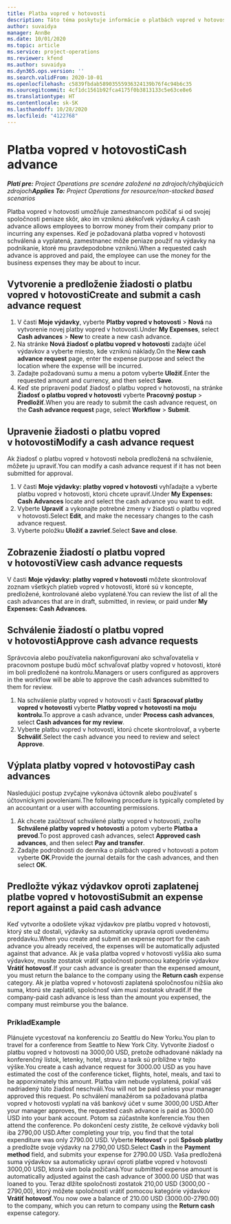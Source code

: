 ```yaml
---
title: Platba vopred v hotovosti
description: Táto téma poskytuje informácie o platbách vopred v hotovosti.
author: suvaidya
manager: AnnBe
ms.date: 10/01/2020
ms.topic: article
ms.service: project-operations
ms.reviewer: kfend
ms.author: suvaidya
ms.dyn365.ops.version: ''
ms.search.validFrom: 2020-10-01
ms.openlocfilehash: c5839fbdab58903555936324139b76f4c94b6c35
ms.sourcegitcommit: 4cf1dc1561b92fca4175f0b3813133c5e63ce8e6
ms.translationtype: HT
ms.contentlocale: sk-SK
ms.lasthandoff: 10/28/2020
ms.locfileid: "4122768"
---
```

# <a name="cash-advance"></a><span data-ttu-id="ca4de-103">Platba vopred v hotovosti</span><span class="sxs-lookup"><span data-stu-id="ca4de-103">Cash advance</span></span>

<span data-ttu-id="ca4de-104">_**Platí pre:** Project Operations pre scenáre založené na zdrojoch/chýbajúcich zdrojoch_</span><span class="sxs-lookup"><span data-stu-id="ca4de-104">_**Applies To:** Project Operations for resource/non-stocked based scenarios_</span></span>

<span data-ttu-id="ca4de-105">Platba vopred v hotovosti umožňuje zamestnancom požičať si od svojej spoločnosti peniaze skôr, ako im vzniknú akékoľvek výdavky.</span><span class="sxs-lookup"><span data-stu-id="ca4de-105">A cash advance allows employees to borrow money from their company prior to incurring any expenses.</span></span> <span data-ttu-id="ca4de-106">Keď je požadovaná platba vopred v hotovosti schválená a vyplatená, zamestnanec môže peniaze použiť na výdavky na podnikanie, ktoré mu pravdepodobne vzniknú.</span><span class="sxs-lookup"><span data-stu-id="ca4de-106">When a requested cash advance is approved and paid, the employee can use the money for the business expenses they may be about to incur.</span></span> 

## <a name="create-and-submit-a-cash-advance-request"></a><span data-ttu-id="ca4de-107">Vytvorenie a predloženie žiadosti o platbu vopred v hotovosti</span><span class="sxs-lookup"><span data-stu-id="ca4de-107">Create and submit a cash advance request</span></span>

1. <span data-ttu-id="ca4de-108">V časti **Moje výdavky**, vyberte **Platby vopred v hotovosti** > **Nová** na vytvorenie novej platby vopred v hotovosti.</span><span class="sxs-lookup"><span data-stu-id="ca4de-108">Under **My Expenses**, select **Cash advances** > **New** to create a new cash advance.</span></span> 
2. <span data-ttu-id="ca4de-109">Na stránke **Nová žiadosť o platbu vopred v hotovosti** zadajte účel výdavkov a vyberte miesto, kde vzniknú náklady.</span><span class="sxs-lookup"><span data-stu-id="ca4de-109">On the **New cash advance request** page, enter the expense purpose and select the location where the expense will be incurred.</span></span>
3. <span data-ttu-id="ca4de-110">Zadajte požadovanú sumu a menu a potom vyberte **Uložiť**.</span><span class="sxs-lookup"><span data-stu-id="ca4de-110">Enter the requested amount and currency, and then select **Save**.</span></span> 
4. <span data-ttu-id="ca4de-111">Keď ste pripravení podať žiadosť o platbu vopred v hotovosti, na stránke **Žiadosť o platbu vopred v hotovosti** vyberte **Pracovný postup** > **Predložiť**.</span><span class="sxs-lookup"><span data-stu-id="ca4de-111">When you are ready to submit the cash advance request, on the **Cash advance request** page, select **Workflow** > **Submit**.</span></span>

## <a name="modify-a-cash-advance-request"></a><span data-ttu-id="ca4de-112">Upravenie žiadosti o platbu vopred v hotovosti</span><span class="sxs-lookup"><span data-stu-id="ca4de-112">Modify a cash advance request</span></span>

<span data-ttu-id="ca4de-113">Ak žiadosť o platbu vopred v hotovosti nebola predložená na schválenie, môžete ju upraviť.</span><span class="sxs-lookup"><span data-stu-id="ca4de-113">You can modify a cash advance request if it has not been submitted for approval.</span></span>

1. <span data-ttu-id="ca4de-114">V časti **Moje výdavky: platby vopred v hotovosti** vyhľadajte a vyberte platbu vopred v hotovosti, ktorú chcete upraviť.</span><span class="sxs-lookup"><span data-stu-id="ca4de-114">Under **My Expenses: Cash Advances** locate and select the cash advance you want to edit.</span></span>
2. <span data-ttu-id="ca4de-115">Vyberte **Upraviť** a vykonajte potrebné zmeny v žiadosti o platbu vopred v hotovosti.</span><span class="sxs-lookup"><span data-stu-id="ca4de-115">Select **Edit**, and make the necessary changes to the cash advance request.</span></span> 
3. <span data-ttu-id="ca4de-116">Vyberte položku **Uložiť a zavrieť**.</span><span class="sxs-lookup"><span data-stu-id="ca4de-116">Select **Save and close**.</span></span>


## <a name="view-cash-advance-requests"></a><span data-ttu-id="ca4de-117">Zobrazenie žiadostí o platbu vopred v hotovosti</span><span class="sxs-lookup"><span data-stu-id="ca4de-117">View cash advance requests</span></span>
<span data-ttu-id="ca4de-118">V časti **Moje výdavky: platby vopred v hotovosti** môžete skontrolovať zoznam všetkých platieb vopred v hotovosti, ktoré sú v koncepte, predložené, kontrolované alebo vyplatené.</span><span class="sxs-lookup"><span data-stu-id="ca4de-118">You can review the list of all the cash advances that are in draft, submitted, in review, or paid under **My Expenses: Cash Advances**.</span></span> 

## <a name="approve-cash-advance-requests"></a><span data-ttu-id="ca4de-119">Schválenie žiadostí o platbu vopred v hotovosti</span><span class="sxs-lookup"><span data-stu-id="ca4de-119">Approve cash advance requests</span></span>

<span data-ttu-id="ca4de-120">Správcovia alebo používatelia nakonfigurovaní ako schvaľovatelia v pracovnom postupe budú môcť schvaľovať platby vopred v hotovosti, ktoré im boli predložené na kontrolu.</span><span class="sxs-lookup"><span data-stu-id="ca4de-120">Managers or users configured as approvers in the workflow will be able to approve the cash advances submitted to them for review.</span></span> 

1. <span data-ttu-id="ca4de-121">Na schválenie platby vopred v hotovosti v časti **Spracovať platby vopred v hotovosti** vyberte **Platby vopred v hotovosti na moju kontrolu**.</span><span class="sxs-lookup"><span data-stu-id="ca4de-121">To approve a cash advance, under **Process cash advances**, select **Cash advances for my review**.</span></span>
2. <span data-ttu-id="ca4de-122">Vyberte platbu vopred v hotovosti, ktorú chcete skontrolovať, a vyberte **Schváliť**.</span><span class="sxs-lookup"><span data-stu-id="ca4de-122">Select the cash advance you need to review and select **Approve**.</span></span>  

## <a name="pay-cash-advances"></a><span data-ttu-id="ca4de-123">Výplata platby vopred v hotovosti</span><span class="sxs-lookup"><span data-stu-id="ca4de-123">Pay cash advances</span></span> 
<span data-ttu-id="ca4de-124">Nasledujúci postup zvyčajne vykonáva účtovník alebo používateľ s účtovníckymi povoleniami.</span><span class="sxs-lookup"><span data-stu-id="ca4de-124">The following procedure is typically completed by an accountant or a user with accounting permissions.</span></span>

1. <span data-ttu-id="ca4de-125">Ak chcete zaúčtovať schválené platby vopred v hotovosti, zvoľte **Schválené platby vopred v hotovosti** a potom vyberte **Platba a prevod**.</span><span class="sxs-lookup"><span data-stu-id="ca4de-125">To post approved cash advances, select **Approved cash advances**, and then select **Pay and transfer**.</span></span>  
2. <span data-ttu-id="ca4de-126">Zadajte podrobnosti do denníka o platbách vopred v hotovosti a potom vyberte **OK**.</span><span class="sxs-lookup"><span data-stu-id="ca4de-126">Provide the journal details for the cash advances, and then select **OK**.</span></span> 

## <a name="submit-an-expense-report-against-a-paid-cash-advance"></a><span data-ttu-id="ca4de-127">Predložte výkaz výdavkov oproti zaplatenej platbe vopred v hotovosti</span><span class="sxs-lookup"><span data-stu-id="ca4de-127">Submit an expense report against a paid cash advance</span></span> 

<span data-ttu-id="ca4de-128">Keď vytvoríte a odošlete výkaz výdavkov pre platbu vopred v hotovosti, ktorý ste už dostali, výdavky sa automaticky upravia oproti uvedenému preddavku.</span><span class="sxs-lookup"><span data-stu-id="ca4de-128">When you create and submit an expense report for the cash advance you already received, the expenses will be automatically adjusted against that advance.</span></span> <span data-ttu-id="ca4de-129">Ak je vaša platba vopred v hotovosti vyššia ako suma výdavkov, musíte zostatok vrátiť spoločnosti pomocou kategórie výdavkov **Vrátiť hotovosť**.</span><span class="sxs-lookup"><span data-stu-id="ca4de-129">If your cash advance is greater than the expensed amount, you must return the balance to the company using the **Return cash** expense category.</span></span> <span data-ttu-id="ca4de-130">Ak je platba vopred v hotovosti zaplatená spoločnosťou nižšia ako suma, ktorú ste zaplatili, spoločnosť vám musí zostatok uhradiť.</span><span class="sxs-lookup"><span data-stu-id="ca4de-130">If the company-paid cash advance is less than the amount you expensed, the company must reimburse you the balance.</span></span> 

### <a name="example"></a><span data-ttu-id="ca4de-131">Príklad</span><span class="sxs-lookup"><span data-stu-id="ca4de-131">Example</span></span>
<span data-ttu-id="ca4de-132">Plánujete vycestovať na konferenciu zo Seattlu do New Yorku.</span><span class="sxs-lookup"><span data-stu-id="ca4de-132">You plan to travel for a conference from Seattle to New York City.</span></span> <span data-ttu-id="ca4de-133">Vytvoríte žiadosť o platbu vopred v hotovosti na 3000,00 USD, pretože odhadované náklady na konferenčný lístok, letenky, hotel, stravu a taxík sú približne v tejto výške.</span><span class="sxs-lookup"><span data-stu-id="ca4de-133">You create a cash advance request for 3000.00 USD as you have estimated the cost of the conference ticket, flights, hotel, meals, and taxi to be apporximately this amount.</span></span> <span data-ttu-id="ca4de-134">Platba vám nebude vyplatená, pokiaľ váš nadriadený túto žiadosť neschváli.</span><span class="sxs-lookup"><span data-stu-id="ca4de-134">You will not be paid unless your manager approved this request.</span></span> <span data-ttu-id="ca4de-135">Po schválení manažérom sa požadovaná platba vopred v hotovosti vyplatí na váš bankový účet v sume 3000,00 USD.</span><span class="sxs-lookup"><span data-stu-id="ca4de-135">After your manager approves, the requested cash advance is paid as 3000.00 USD into your bank account.</span></span> <span data-ttu-id="ca4de-136">Potom sa zúčastníte konferencie.</span><span class="sxs-lookup"><span data-stu-id="ca4de-136">You then attend the conference.</span></span> <span data-ttu-id="ca4de-137">Po dokončení cesty zistíte, že celkové výdavky boli iba 2790,00 USD.</span><span class="sxs-lookup"><span data-stu-id="ca4de-137">After completing your trip, you find that the total expenditure was only 2790.00 USD.</span></span> <span data-ttu-id="ca4de-138">Vyberte **Hotovosť** v poli **Spôsob platby** a predložte svoje výdavky na 2790,00 USD.</span><span class="sxs-lookup"><span data-stu-id="ca4de-138">Select **Cash** in the **Payment method** field, and submits your expense for 2790.00 USD.</span></span> <span data-ttu-id="ca4de-139">Vaša predložená suma výdavkov sa automaticky upraví oproti platbe vopred v hotovosti 3000,00 USD, ktorá vám bola požičaná.</span><span class="sxs-lookup"><span data-stu-id="ca4de-139">Your submitted expense amount is automatically adjusted against the cash advance of 3000.00 USD that was loaned to you.</span></span> <span data-ttu-id="ca4de-140">Teraz dlžíte spoločnosti zostatok 210,00 USD (3000,00 - 2790,00), ktorý môžete spoločnosti vrátiť pomocou kategórie výdavkov **Vrátiť hotovosť**.</span><span class="sxs-lookup"><span data-stu-id="ca4de-140">You now owe a balance of 210.00 USD (3000.00-2790.00) to the company, which you can return to company using the **Return cash** expense category.</span></span> 
